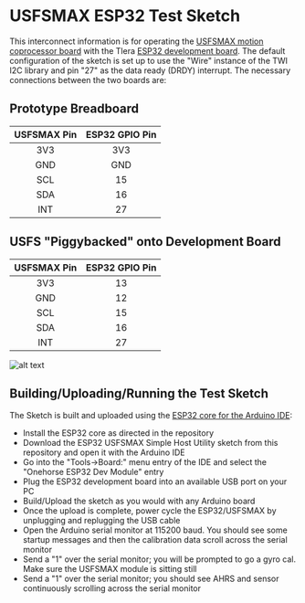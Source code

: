 # USFSMAX ESP32 Test Sketch

This interconnect information is for operating the [USFSMAX motion coprocessor board](https://cdn.tindiemedia.com/images/resize/S4Os6lUdoJOFuyZHntYHBDiDCUk=/p/full-fit-in/1782x1336/i/44691/products/2020-02-03T20%3A51%3A19.878Z-USFSMAX.top.jpg) with the Tlera [ESP32 development board](https://www.tindie.com/products/onehorse/smallest-esp32-development-board/). The default configuration of the sketch is set up to use the "Wire" instance of the TWI I2C library and pin "27" as the data ready (DRDY) interrupt. The necessary connections between the two boards are:

## Prototype Breadboard
|USFSMAX Pin|ESP32 GPIO Pin|
|:---------:|:------------:|
|   3V3     |      3V3     |
|   GND     |      GND     |
|   SCL     |       15     |
|   SDA     |       16     |
|   INT     |       27     |

## USFS "Piggybacked" onto Development Board
|USFSMAX Pin|ESP32 GPIO Pin|
|:---------:|:------------:|
|   3V3     |       13     |
|   GND     |       12     |
|   SCL     |       15     |
|   SDA     |       16     |
|   INT     |       27     |

![alt text](https://user-images.githubusercontent.com/5760946/102422599-feba7980-3fbb-11eb-8b88-d18c2cdde258.JPG)

## Building/Uploading/Running the Test Sketch

The Sketch is built and uploaded using the [ESP32 core for the Arduino IDE](https://github.com/espressif/arduino-esp32):
* Install the ESP32 core as directed in the repository
* Download the ESP32 USFSMAX Simple Host Utility sketch from this repository and open it with the Arduino IDE
* Go into the "Tools->Board:" menu entry of the IDE and select the "Onehorse ESP32 Dev Module" entry
* Plug the ESP32 development board into an available USB port on your PC
* Build/Upload the sketch as you would with any Arduino board
* Once the upload is complete, power cycle the ESP32/USFSMAX by unplugging and replugging the USB cable
* Open the Arduino serial monitor at 115200 baud. You should see some startup messages and then the calibration data scroll across the serial monitor
* Send a "1" over the serial monitor; you will be prompted to go a gyro cal. Make sure the USFSMAX module is sitting still
* Send a "1" over the serial monitor; you should see AHRS and sensor continuously scrolling across the serial monitor
